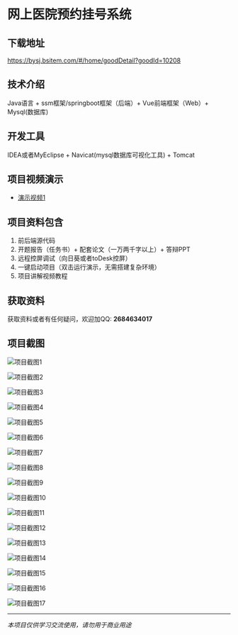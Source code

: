 # 网上医院预约挂号系统

## 下载地址
https://bysj.bsitem.com/#/home/goodDetail?goodId=10208

## 技术介绍
Java语言 + ssm框架/springboot框架（后端）+ Vue前端框架（Web）+ Mysql(数据库)

## 开发工具
IDEA或者MyEclipse + Navicat(mysql数据库可视化工具) + Tomcat

## 项目视频演示
- [演示视频1](https://graduation-images.oss-cn-beijing.aliyuncs.com/videos/828%E5%A5%97ssm%E5%BD%95%E5%83%8F/10208_ssm051%E7%BD%91%E4%B8%8A%E5%8C%BB%E9%99%A2%E9%A2%84%E7%BA%A6%E6%8C%82%E5%8F%B7%E7%B3%BB%E7%BB%9F%E5%BD%95%E5%83%8F.mp4)

## 项目资料包含
1. 前后端源代码
2. 开题报告（任务书）+ 配套论文（一万两千字以上）+ 答辩PPT
3. 远程控屏调试（向日葵或者toDesk控屏）
4. 一键启动项目（双击运行演示，无需搭建复杂环境）
5. 项目讲解视频教程

## 获取资料
获取资料或者有任何疑问，欢迎加QQ: **2684634017**

## 项目截图
![项目截图1](https://graduation-images.oss-cn-beijing.aliyuncs.com/图片/10208/毕设论坛项目主图.jpg)

![项目截图2](https://graduation-images.oss-cn-beijing.aliyuncs.com/图片/10208/1.png)

![项目截图3](https://graduation-images.oss-cn-beijing.aliyuncs.com/图片/10208/2.png)

![项目截图4](https://graduation-images.oss-cn-beijing.aliyuncs.com/图片/10208/3.png)

![项目截图5](https://graduation-images.oss-cn-beijing.aliyuncs.com/图片/10208/4.png)

![项目截图6](https://graduation-images.oss-cn-beijing.aliyuncs.com/图片/10208/5.png)

![项目截图7](https://graduation-images.oss-cn-beijing.aliyuncs.com/图片/10208/6.png)

![项目截图8](https://graduation-images.oss-cn-beijing.aliyuncs.com/图片/10208/7.png)

![项目截图9](https://graduation-images.oss-cn-beijing.aliyuncs.com/图片/10208/8.png)

![项目截图10](https://graduation-images.oss-cn-beijing.aliyuncs.com/图片/10208/9.png)

![项目截图11](https://graduation-images.oss-cn-beijing.aliyuncs.com/图片/10208/10.png)

![项目截图12](https://graduation-images.oss-cn-beijing.aliyuncs.com/图片/10208/11.png)

![项目截图13](https://graduation-images.oss-cn-beijing.aliyuncs.com/图片/10208/12.png)

![项目截图14](https://graduation-images.oss-cn-beijing.aliyuncs.com/图片/10208/13.png)

![项目截图15](https://graduation-images.oss-cn-beijing.aliyuncs.com/图片/10208/14.png)

![项目截图16](https://graduation-images.oss-cn-beijing.aliyuncs.com/图片/10208/15.png)

![项目截图17](https://graduation-images.oss-cn-beijing.aliyuncs.com/图片/10208/16.png)

---
*本项目仅供学习交流使用，请勿用于商业用途*
